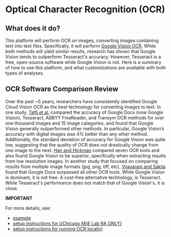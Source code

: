 # Optical Character Recognition (OCR)

## What does it do?
This platform will perform OCR on images, converting images containing text into text files. Specifically, it will perform [Google Vision OCR](https://cloud.google.com/vision/docs/ocr). While both methods will yield similar results, research has shown that Google Vision tends to outperform Tesseract's accuracy. However, Tesseract is a free, open-source software while Google Vision is not. Here is a summary of how to use this platform, and what customizations are available with both types of analyses.

## OCR Software Comparison Review

Over the past ~5 years, researchers have consistently identified Google Cloud Vision OCR as the best technology for converting images to text. In one study, [Tafti et al.](https://www.researchgate.net/publication/310645810_OCR_as_a_Service_An_Experimental_Evaluation_of_Google_Docs_OCR_Tesseract_ABBYY_FineReader_and_Transym) compared the accuracy of Google Docs (now Google Vision), Tesseract, ABBYY FineReader, and Transym OCR methods for over one thousand images and 15 image categories, and found that Google Vision generally outperformed other methods. In particular, Google Vision’s accuracy with digital images was 4% better than any other method. Additionally, the standard deviation of accuracy for Google Vision was quite low, suggesting that the quality of OCR does not drastically change from one image to the next. [Han and Hickman](https://source.opennews.org/articles/so-many-ocr-options/) compared seven OCR tools and also found Google Vision to be superior, specifically when extracting results from low resolution images. In another study that focused on comparing results from multiple image formats (jpg, png, tiff, etc),  [Vijayarani and Sakila](https://www.researchgate.net/publication/281583162_Performance_Comparison_of_OCR_Tools) found that Google Docs surpassed all other OCR tools. While Google Vision is dominant, it is not free. A cost-free alternative technology, is Tesseract. While Tesseract's performance does not match that of Google Vision's, it is close.

**IMPORTANT** 

For more details, see:
- [example](https://github.com/miielab/miienlp/blob/main/examples/ocr_example.md) 
- [setup instructions for UChicago MiiE Lab RA ONLY)](https://github.com/miielab/miienlp/blob/main/documentation/miie_ra_documentation/ocr.md)
- [setup instructions for running OCR locally)](https://github.com/miielab/miienlp/blob/main/documentation/user_documentation/ocr.md)





